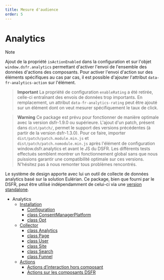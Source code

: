 ```yaml
---
title: Mesure d'audience
order: 5
---
```

# Analytics

> [!NOTE]
> Ajout de la propriété `isActionEnabled` dans la configuration et sur l'objet `window.dsfr.analytics` permettant d'activer l'envoi de l'ensemble des données d'actions des composants. Pour activer l'envoi d'action sur des éléments spécifiques au cas par cas, il est possible d'ajouter l'attribut `data-fr-analytics-action` sur l'élément.

> **Important**
> La propriété de configuration `enableRating` a été retirée, celle-ci entraînant des envois de données trop importants. En remplacement, un attribut `data-fr-analytics-rating` peut être ajouté sur un élément dont on veut mesurer spécifiquement le taux de click. 

> **Warning**
> Ce package est prévu pour fonctionner de manière optimale avec la version dsfr-1.9.0 ou supérieure.
> L'ajout d'un patch, présent dans `dist/patch/`, permet le support des versions précédentes (à partir de la version dsfr-1.3.0).
> Pour ce faire, importer `dist/patch/patch.module.min.js` et `dist/patch/patch.nomodule.min.js` après l'élément de configuration window.dsfr.analytics et avant le JS du DSFR.
> Les différents tests effectués semblent montrer un fonctionnement global sans que nous puissions garantir une compatibilité optimale sur ces versions. N'hésitez pas à nous remonter tous problèmes rencontrés.


Le système de design apporte avec lui un outil de collecte de données analytics basé sur la solution Eulérian. Ce package, bien que fourni par le DSFR, peut être utilisé indépendamment de celui-ci via une [version standalone](installation/index.md#Version-standalone).



- Analytics
  - [Installation](installation/index.md)
    - [Configuration](installation/configuration/index.md)
    - [class ConsentManagerPlatform](installation/cmp/index.md)
    - [class Opt](installation/opt/index.md)
  - [Collector](collector/index.md)
    - [class Analytics](collector/analytics/index.md)
    - [class Page](collector/page/index.md)
    - [class User](collector/user/index.md)
    - [class Site](collector/site/index.md)
    - [class Search](collector/search/index.md)
    - [class Funnel](collector/funnel/index.md)
  - [Actions](actions/index.md)
    - [Actions d’interaction hors composant](actions/custom-actions/index.md)
    - [Actions sur les composants DSFR](actions/component-actions/index.md)
